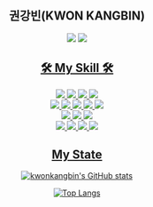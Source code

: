 <div align="center">  
 <h2>권강빈(KWON KANGBIN)</h2>
<a href="https://www.instagram.com/vin060331/" target="_blank"><img src="https://img.shields.io/badge/Instagram-E4405F?style=flat-square&logo=Instagram&logoColor=white"/></a>
<a href="https://velog.io/@kbk282655"><img src="https://img.shields.io/badge/kwonkangbin-20c997?style=flat-square&logo=velog&logoColor=white"/>
</div>
<div align="center">  
<h2>🛠 My Skill 🛠</h2>
</div>
<div align="center">
<img src="https://img.shields.io/badge/React.js-73c4f3?style=flat-square&logo=react&logoColor=white&"/>
<img src="https://img.shields.io/badge/TypeScript-4376c1?style=flat-square&logo=TypeScript&logoColor=white"/>
<img src="https://img.shields.io/badge/Flutter-blue?style=flat-square&logo=flutter&logoColor=white"/>
<img src="https://img.shields.io/badge/React router-bb4b4a?style=flat-square&logo=reactrouter&logoColor=white"/>
<br/>
<img src="https://img.shields.io/badge/Sass-hotpink?style=flat-square&logo=sass&logoColor=white"/>
<img src="https://img.shields.io/badge/Vite-7895f9?style=flat-square&logo=Vite&logoColor=white"/>
<img src="https://img.shields.io/badge/Recoil-4776de?style=flat-square&logo=recoil&logoColor=white"/>
<img src="https://img.shields.io/badge/React Query-e95258?style=flat-square&logo=react-query&logoColor=white"/>
<img src="https://img.shields.io/badge/Next.js-black?style=flat-square&logo=next.js&logoColor=white"/>
<br/>
<img src="https://img.shields.io/badge/styled components-d88f82?style=flat-square&logo=styled-components&logoColor=white"/>
<img src="https://img.shields.io/badge/Oracle SQL-db443f?style=flat-square&logo=oracle&logoColor=white"/>
<img src="https://img.shields.io/badge/Python-1d354a?style=flat-square&logo=Python&logoColor=white"/>
<br/>
<img src="https://img.shields.io/badge/Node.js-green?style=flat-square&logo=node.js&logoColor=white"/>  
<img src="https://img.shields.io/badge/Nest.js-E0234E?style=flat-square&logo=nestjs&logoColor=white"/>
<img src="https://img.shields.io/badge/Firebase-yellow?style=flat-square&logo=firebase&logoColor=white"/>
<img src="https://img.shields.io/badge/MySQL-275f85?style=flat-square&logo=mysql&logoColor=white"/>
</div>
<div width="100%" height="10px"></div>
<div align="center">  

<h2> My State</h2>

[![kwonkangbin's GitHub stats](https://github-readme-stats.vercel.app/api?username=kwonkangbin&theme=calm)](https://github.com/kwonkangbin/github-readme-stats)

[![Top Langs](https://github-readme-stats.vercel.app/api/top-langs/?username=kwonkangbin&layout=compact&theme=gruvbox)](https://github.com/kwonkangbin/github-readme-stats)

</div>  
